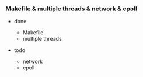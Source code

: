 
### Makefile & multiple threads & network & epoll

* done
  * Makefile
  * multiple threads

* todo
  * network
  * epoll

